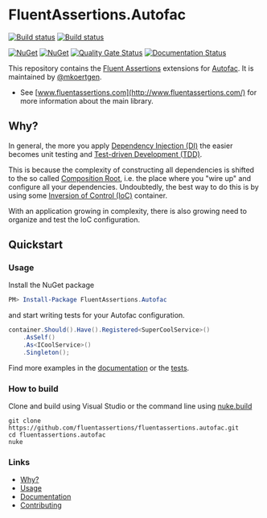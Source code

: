 # FluentAssertions.Autofac

[![Build status](https://ci.appveyor.com/api/projects/status/u42b929walkd6086?svg=true)](https://ci.appveyor.com/project/awesome-inc-build/fluentassertions-autofac)
[![Build status](https://github.com/fluentassertions/fluentassertions.autofac/actions/workflows/build.yml/badge.svg)](https://github.com/fluentassertions/fluentassertions.autofac/actions/workflows/build.yml)

[![NuGet](https://img.shields.io/nuget/v/FluentAssertions.Autofac.svg?style=flat-square)](https://www.nuget.org/packages/FluentAssertions.Autofac/)
[![NuGet](https://img.shields.io/nuget/dt/FluentAssertions.Autofac.svg?style=flat-square)](https://www.nuget.org/packages/FluentAssertions.Autofac/)
[![Quality Gate Status](https://sonarcloud.io/api/project_badges/measure?project=fluentassertions.FluentAssertions.Autofac&metric=alert_status)](https://sonarcloud.io/dashboard?id=fluentassertions.FluentAssertions.Autofac)
[![Documentation Status](https://readthedocs.org/projects/fluentassertionsautofac/badge/?version=latest)](http://fluentassertionsautofac.rtfd.io/en/latest/)

This repository contains the [Fluent Assertions](http://fluentassertions.com/) extensions
for [Autofac](https://autofac.org/). It is maintained by [@mkoertgen](https://github.com/mkoertgen).

- See [www.fluentassertions.com](http://www.fluentassertions.com/) for more information about the main library.

## Why?

In general, the more you apply [Dependency Injection (DI)](http://martinfowler.com/articles/injection.html) the easier
becomes unit testing and [Test-driven Development (TDD)](https://en.wikipedia.org/wiki/Test-driven_development).

This is because the complexity of constructing all dependencies is shifted to the so
called [Composition Root](http://blog.ploeh.dk/2011/07/28/CompositionRoot/), i.e. the place where you "wire up" and
configure all your dependencies. Undoubtedly, the best way to do this is by using
some [Inversion of Control (IoC)](http://martinfowler.com/articles/injection.html) container.

With an application growing in complexity, there is also growing need to organize and test the IoC configuration.

## Quickstart

### Usage

Install the NuGet package

```powershell
PM> Install-Package FluentAssertions.Autofac
```

and start writing tests for your Autofac configuration.

```csharp
container.Should().Have().Registered<SuperCoolService>()
    .AsSelf()
    .As<ICoolService>()
    .Singleton();
```

Find more examples in the [documentation](http://fluentassertionsautofac.readthedocs.io/en/latest) or the [tests]().

### How to build

Clone and build using Visual Studio or the command line using [nuke.build](https://nuke.build/)

```console
git clone https://github.com/fluentassertions/fluentassertions.autofac.git
cd fluentassertions.autofac
nuke
```

### Links

- [Why?](http://fluentassertionsautofac.readthedocs.org/en/latest/why)
- [Usage](http://fluentassertionsautofac.readthedocs.org/en/latest/usage/)
- [Documentation](http://fluentassertionsautofac.readthedocs.io/en/latest)
- [Contributing](https://github.com/fluentassertions/fluentAssertions.autofac/blob/master/CONTRIBUTING.md)
